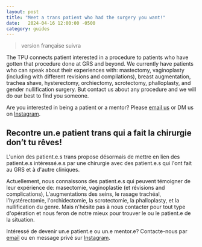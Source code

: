 ```yaml
---
layout: post
title: "Meet a trans patient who had the surgery you want!"
date:   2024-04-16 12:00:00 -0500
category: guides
---
```


> version française suivra

The TPU connects patient interested in a procedure to patients who have gotten that procedure done at GRS and beyond.
We currently have patients who can speak about their experiences with: mastectomy, vaginoplasty (including with different revisions and compilations), breast augmentation, trachea shave, hysterectomy, orchiectomy, scrotectomy, phalloplasty, and gender nullification surgery. But contact us about any procedure and we will do our best to find you someone.

Are you interested in being a patient or a mentor? Please [email us](mailto:{{site.email}}) or DM us on [Instagram]({{site.instagram}}).


## Recontre un.e patient trans qui a fait la chirurgie don’t tu rêves!

L'union des patient.e.s trans propose désormais de mettre en lien des patient.e.s intéressé.e.s par une chirurgie avec des patient.e.s qui l'ont fait au GRS et à d'autre cliniques.

Actuellement, nous connaissons des patient.e.s qui peuvent témoigner de leur expérience de: masectomie, vaginoplastie (et révisions and complications), L'augmentations des seins, le rasage trachéal, l'hystérectomie, l'orchidectomie, la scrotectomie, la phalloplasty, et la nullification du genre. Mais n'hésite pas à nous contacter pour tout type d'opération et nous feron de notre mieux pour trouver le ou le patient.e de la situation.

Intéressé de devenir un.e patient.e ou un.e mentor.e? Contacte-nous par [email](mailto:{{site.email}}) ou en message privé sur [Instagram]({{site.instagram}}).
